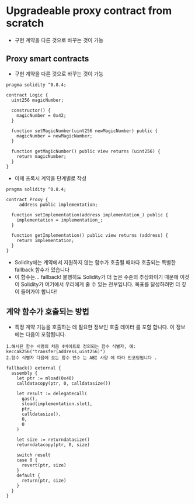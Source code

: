 # Upgradeable proxy contract from scratch
- 구현 계약을 다른 것으로 바꾸는 것이 가능

## Proxy smart contracts
- 구현 계약을 다른 것으로 바꾸는 것이 가능
```solidity
pragma solidity ^0.8.4;

contract Logic {
  uint256 magicNumber;

  constructor() {
    magicNumber = 0x42;
  }

  function setMagicNumber(uint256 newMagicNumber) public {
    magicNumber = newMagicNumber;
  }

  function getMagicNumber() public view returns (uint256) {
    return magicNumber;
  }
}
```
- 이제 프록시 계약을 단계별로 작성
```solidity
pragma solidity ^0.8.4;

contract Proxy {
     address public implementation;

  function setImplementation(address implementation_) public {
    implementation = implementation_;
  }

  function getImplementation() public view returns (address) {
    return implementation;
  }
}
```

- Solidity에는 계약에서 지원하지 않는 함수가 호출될 때마다 호출되는 특별한 fallback 함수가 있습니다
- 이 함수는... fallback! 불행히도 Solidity가 더 높은 수준의 추상화이기 때문에 이것이 Solidity가 여기에서 우리에게 줄 수 있는 전부입니다. 목표를 달성하려면 더 깊이 들어가야 합니다!

## 계약 함수가 호출되는 방법
- 특정 계약 기능을 호출하는 데 필요한 정보인 호출 데이터 를 포함 합니다. 이 정보에는 다음이 포함됩니다.
```
1.해시된 함수 서명의 처음 4바이트로 정의되는 함수 식별자, 예:
keccak256("transfer(address,uint256)")
2.함수 식별자 다음에 오는 함수 인수 는 ABI 사양 에 따라 인코딩됩니다 .

```
```solidity
fallback() external {
  assembly {
    let ptr := mload(0x40)
    calldatacopy(ptr, 0, calldatasize())

    let result := delegatecall(
      gas(),
      sload(implementation.slot),
      ptr,
      calldatasize(),
      0,
      0
    )

    let size := returndatasize()
    returndatacopy(ptr, 0, size)

    switch result
    case 0 {
      revert(ptr, size)
    }
    default {
      return(ptr, size)
    }
  }
}
```